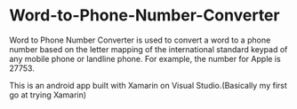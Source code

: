 # Word-to-Phone-Number-Converter
Word to Phone Number Converter is used to convert a word to a phone number based on the letter mapping of the international standard keypad of any mobile phone or landline phone. For example, the number for Apple is 27753.

This is an android app built with Xamarin on Visual Studio.(Basically my first go at trying Xamarin)
